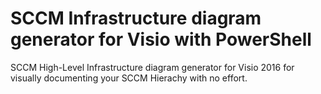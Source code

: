 # SCCM Infrastructure diagram generator for Visio with PowerShell
SCCM High-Level Infrastructure diagram generator for Visio 2016 for visually documenting your SCCM Hierachy with no effort.
